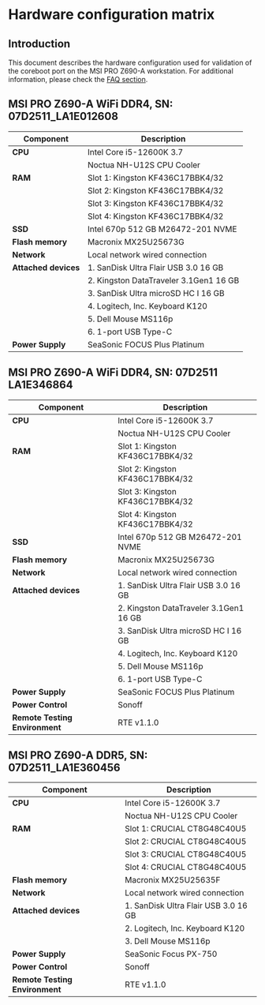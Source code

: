 # Hardware configuration matrix

## Introduction

This document describes the hardware configuration used for validation of the
coreboot port on the MSI PRO Z690-A workstation. For additional information,
please check the [FAQ section](./faq.md).

## MSI PRO Z690-A WiFi DDR4, SN: 07D2511_LA1E012608

| Component                      | Description                                 |
|--------------------------------|---------------------------------------------|
| **CPU**                        | Intel Core i5-12600K 3.7                    |
|                                | Noctua NH-U12S CPU Cooler                   |
| **RAM**                        | Slot 1: Kingston KF436C17BBK4/32            |
|                                | Slot 2: Kingston KF436C17BBK4/32            |
|                                | Slot 3: Kingston KF436C17BBK4/32            |
|                                | Slot 4: Kingston KF436C17BBK4/32            |
| **SSD**                        | Intel 670p 512 GB M26472-201 NVME           |
| **Flash memory**               | Macronix MX25U25673G                        |
| **Network**                    | Local network wired connection              |
| **Attached devices**           | 1. SanDisk Ultra  Flair USB 3.0 16 GB       |
|                                | 2. Kingston DataTraveler 3.1Gen1 16 GB      |
|                                | 3. SanDisk Ultra microSD HC I 16 GB         |
|                                | 4. Logitech, Inc. Keyboard K120             |
|                                | 5. Dell Mouse MS116p                        |
|                                | 6. 1-port USB Type-C                        |
| **Power Supply**               | SeaSonic FOCUS Plus Platinum                |

## MSI PRO Z690-A WiFi DDR4, SN: 07D2511 LA1E346864

| Component                      | Description                                 |
|--------------------------------|---------------------------------------------|
| **CPU**                        | Intel Core i5-12600K 3.7                    |
|                                | Noctua NH-U12S CPU Cooler                   |
| **RAM**                        | Slot 1: Kingston KF436C17BBK4/32            |
|                                | Slot 2: Kingston KF436C17BBK4/32            |
|                                | Slot 3: Kingston KF436C17BBK4/32            |
|                                | Slot 4: Kingston KF436C17BBK4/32            |
| **SSD**                        | Intel 670p 512 GB M26472-201 NVME           |
| **Flash memory**               | Macronix MX25U25673G                        |
| **Network**                    | Local network wired connection              |
| **Attached devices**           | 1. SanDisk Ultra  Flair USB 3.0 16 GB       |
|                                | 2. Kingston DataTraveler 3.1Gen1 16 GB      |
|                                | 3. SanDisk Ultra microSD HC I 16 GB         |
|                                | 4. Logitech, Inc. Keyboard K120             |
|                                | 5. Dell Mouse MS116p                        |
|                                | 6. 1-port USB Type-C                        |
| **Power Supply**               | SeaSonic FOCUS Plus Platinum                |
| **Power Control**              | Sonoff                                      |
| **Remote Testing Environment** | RTE v1.1.0                                  |

## MSI PRO Z690-A DDR5, SN: 07D2511_LA1E360456

| Component                      | Description                                 |
|--------------------------------|---------------------------------------------|
| **CPU**                        | Intel Core i5-12600K 3.7                    |
|                                | Noctua NH-U12S CPU Cooler                   |
| **RAM**                        | Slot 1: CRUCIAL CT8G48C40U5                 |
|                                | Slot 2: CRUCIAL CT8G48C40U5                 |
|                                | Slot 3: CRUCIAL CT8G48C40U5                 |
|                                | Slot 4: CRUCIAL CT8G48C40U5                 |
| **Flash memory**               | Macronix MX25U25635F                        |
| **Network**                    | Local network wired connection              |
| **Attached devices**           | 1. SanDisk Ultra  Flair USB 3.0 16 GB       |
|                                | 2. Logitech, Inc. Keyboard K120             |
|                                | 3. Dell Mouse MS116p                        |
| **Power Supply**               | SeaSonic Focus PX-750                       |
| **Power Control**              | Sonoff                                      |
| **Remote Testing Environment** | RTE v1.1.0                                  |
